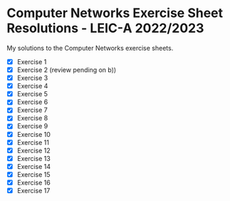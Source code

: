 # Computer Networks Exercise Sheet Resolutions - LEIC-A 2022/2023

My solutions to the Computer Networks exercise sheets.

- [x] Exercise 1
- [x] Exercise 2 (review pending on b))
- [x] Exercise 3
- [x] Exercise 4
- [x] Exercise 5
- [x] Exercise 6
- [x] Exercise 7
- [x] Exercise 8
- [x] Exercise 9
- [x] Exercise 10
- [x] Exercise 11
- [x] Exercise 12
- [x] Exercise 13
- [x] Exercise 14
- [x] Exercise 15
- [x] Exercise 16
- [x] Exercise 17
